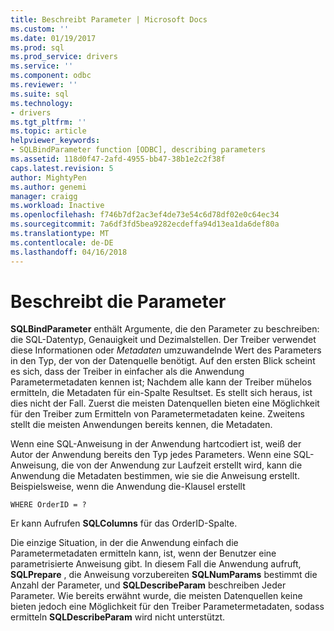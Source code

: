 ```yaml
---
title: Beschreibt Parameter | Microsoft Docs
ms.custom: ''
ms.date: 01/19/2017
ms.prod: sql
ms.prod_service: drivers
ms.service: ''
ms.component: odbc
ms.reviewer: ''
ms.suite: sql
ms.technology:
- drivers
ms.tgt_pltfrm: ''
ms.topic: article
helpviewer_keywords:
- SQLBindParameter function [ODBC], describing parameters
ms.assetid: 118d0f47-2afd-4955-bb47-38b1e2c2f38f
caps.latest.revision: 5
author: MightyPen
ms.author: genemi
manager: craigg
ms.workload: Inactive
ms.openlocfilehash: f746b7df2ac3ef4de73e54c6d78df02e0c64ec34
ms.sourcegitcommit: 7a6df3fd5bea9282ecdeffa94d13ea1da6def80a
ms.translationtype: MT
ms.contentlocale: de-DE
ms.lasthandoff: 04/16/2018
---
```

# <a name="describing-parameters"></a>Beschreibt die Parameter
**SQLBindParameter** enthält Argumente, die den Parameter zu beschreiben: die SQL-Datentyp, Genauigkeit und Dezimalstellen. Der Treiber verwendet diese Informationen oder *Metadaten* umzuwandelnde Wert des Parameters in den Typ, der von der Datenquelle benötigt. Auf den ersten Blick scheint es sich, dass der Treiber in einfacher als die Anwendung Parametermetadaten kennen ist; Nachdem alle kann der Treiber mühelos ermitteln, die Metadaten für ein-Spalte Resultset. Es stellt sich heraus, ist dies nicht der Fall. Zuerst die meisten Datenquellen bieten eine Möglichkeit für den Treiber zum Ermitteln von Parametermetadaten keine. Zweitens stellt die meisten Anwendungen bereits kennen, die Metadaten.  
  
 Wenn eine SQL-Anweisung in der Anwendung hartcodiert ist, weiß der Autor der Anwendung bereits den Typ jedes Parameters. Wenn eine SQL-Anweisung, die von der Anwendung zur Laufzeit erstellt wird, kann die Anwendung die Metadaten bestimmen, wie sie die Anweisung erstellt. Beispielsweise, wenn die Anwendung die-Klausel erstellt  
  
```  
WHERE OrderID = ?  
```  
  
 Er kann Aufrufen **SQLColumns** für das OrderID-Spalte.  
  
 Die einzige Situation, in der die Anwendung einfach die Parametermetadaten ermitteln kann, ist, wenn der Benutzer eine parametrisierte Anweisung gibt. In diesem Fall die Anwendung aufruft, **SQLPrepare** , die Anweisung vorzubereiten **SQLNumParams** bestimmt die Anzahl der Parameter, und **SQLDescribeParam** beschreiben Jeder Parameter. Wie bereits erwähnt wurde, die meisten Datenquellen keine bieten jedoch eine Möglichkeit für den Treiber Parametermetadaten, sodass ermitteln **SQLDescribeParam** wird nicht unterstützt.
